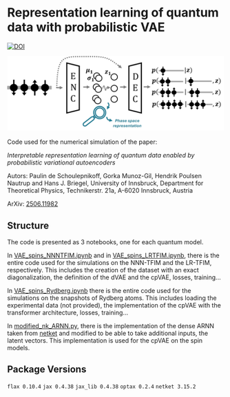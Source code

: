 # Representation learning of quantum data with probabilistic VAE

[![DOI](https://zenodo.org/badge/967919929.svg)](https://doi.org/10.5281/zenodo.15689252)

![Image](spinVAE_schema_archi2.jpg)


Code used for the numerical simulation of the paper:  

_Interpretable representation learning of quantum data enabled by probabilistic variational autoencoders_  

Autors: Paulin de Schoulepnikoff, Gorka Munoz-Gil, Hendrik Poulsen Nautrup and Hans J. Briegel,
University of Innsbruck, Department for Theoretical Physics, Technikerstr. 21a, A-6020 Innsbruck, Austria

ArXiv: [2506.11982](https://arxiv.org/abs/2506.11982)






## Structure

The code is presented as 3 notebooks, one for each quantum model.

In  [VAE_spins_NNNTFIM.ipynb](https://github.com/PaulinDS/Exploring-Latent-Representation-of-Quantum-Phase-Space-with-Variational-Auto-Encode/blob/main/VAE_spins_NNNTFIM.ipynb) and in  [VAE_spins_LRTFIM.ipynb](https://github.com/PaulinDS/Exploring-Latent-Representation-of-Quantum-Phase-Space-with-Variational-Auto-Encode/blob/main/VAE_spins_LRTFIM.ipynb), there is the entire code used for the simulations on the NNN-TFIM and the LR-TFIM, respectively. This includes the creation of the dataset with an exact diagonalization, the definition of the dVAE and the cpVAE, losses, training...

In  [VAE_spins_Rydberg.ipynb](https://github.com/PaulinDS/Exploring-Latent-Representation-of-Quantum-Phase-Space-with-Variational-Auto-Encode/blob/main/VAE_spins_Rydberg.ipynb) there is the entire code used for the simulations on the snapshots of Rydberg atoms. This includes loading the experimental data (not provided), the implementation of the cpVAE with the transformer architecture, losses, training...


In [modified_nk_ARNN.py](https://github.com/PaulinDS/Exploring-Latent-Representation-of-Quantum-Phase-Space-with-Variational-Auto-Encode/blob/main/modified_nk_ARNN.py), there is the implementation of the dense ARNN taken from [netket](https://www.netket.org/) and modified to be able to take additional inputs, the latent vectors. This implementation is used for the cpVAE on the spin models.

## Package Versions

`flax 0.10.4`
`jax 0.4.38`
`jax_lib 0.4.38`
`optax 0.2.4`
`netket 3.15.2`




